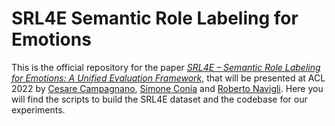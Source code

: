 # SRL4E Semantic Role Labeling for Emotions
This is the official repository for the paper [*SRL4E – Semantic Role Labeling for Emotions: A Unified Evaluation Framework*](), that will be presented at ACL 2022 by [Cesare Campagnano](https://caesar.one), [Simone Conia](https://c-simone.github.io/) and [Roberto Navigli](https://www.diag.uniroma1.it/navigli/). Here you will find the scripts to build the SRL4E dataset and the codebase for our experiments.

